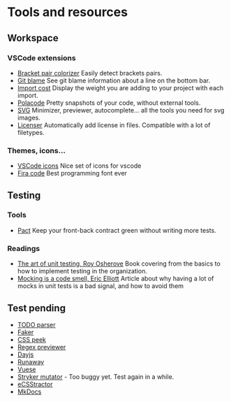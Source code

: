 # Tools and resources

## Workspace

### VSCode extensions

- [Bracket pair colorizer](https://marketplace.visualstudio.com/items?itemName=CoenraadS.bracket-pair-colorizer) Easily detect brackets pairs.
- [Git blame](https://marketplace.visualstudio.com/items?itemName=waderyan.gitblame) See git blame information about a line on the bottom bar.
- [Import cost](https://marketplace.visualstudio.com/items?itemName=wix.vscode-import-cost) Display the weight you are adding to your project with each import.
- [Polacode](https://marketplace.visualstudio.com/items?itemName=pnp.polacode) Pretty snapshots of your code, without external tools.
- [SVG](https://marketplace.visualstudio.com/items?itemName=jock.svg) Minimizer, previewer, autocomplete... all the tools you need for svg images.
- [Licenser](https://marketplace.visualstudio.com/items?itemName=ymotongpoo.licenser) Automatically add license in files. Compatible with a lot of filetypes.

### Themes, icons...

- [VSCode icons](https://marketplace.visualstudio.com/items?itemName=robertohuertasm.vscode-icons) Nice set of icons for vscode
- [Fira code](https://github.com/tonsky/FiraCode) Best programming font ever

## Testing

### Tools

- [Pact](https://github.com/pact-foundation/pact-js) Keep your front-back contract green without writing more tests.

### Readings

- [The art of unit testing, Roy Osherove](https://github.com/aisuhua/books-1/blob/master/tdd%20%2B%20bdd/the-art-of-unit-testing.pdf) Book covering from the basics to how to implement testing in the organization.
- [Mocking is a code smell, Eric Elliott](https://medium.com/javascript-scene/mocking-is-a-code-smell-944a70c90a6a) Article about why having a lot of mocks in unit tests is a bad signal, and how to avoid them


## Test pending

- [TODO parser](https://marketplace.visualstudio.com/items?itemName=minhthai.vscode-todo-parser)
- [Faker](https://marketplace.visualstudio.com/items?itemName=deerawan.vscode-faker)
- [CSS peek](https://marketplace.visualstudio.com/items?itemName=pranaygp.vscode-css-peek)
- [Regex previewer](https://marketplace.visualstudio.com/items?itemName=chrmarti.regex)
- [Dayjs](https://github.com/xx45/dayjs)
- [Runaway](https://runwayapp.io)
- [Vuese](https://github.com/HcySunYang/vuese)
- [Stryker mutator](https://stryker-mutator.io) - Too buggy yet. Test again in a while.
- [eCSStractor](https://marketplace.visualstudio.com/items?itemName=diz.ecsstractor-port)
- [MkDocs](https://www.mkdocs.org/)

